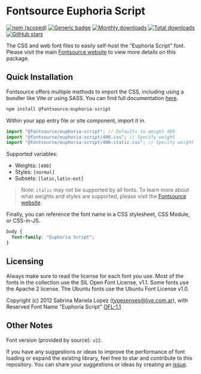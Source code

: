 # Fontsource Euphoria Script

[![npm (scoped)](https://img.shields.io/npm/v/@fontsource/euphoria-script?color=brightgreen)](https://www.npmjs.com/package/@fontsource/euphoria-script) [![Generic badge](https://img.shields.io/badge/fontsource-passing-brightgreen)](https://github.com/fontsource/fontsource) [![Monthly downloads](https://badgen.net/npm/dm/@fontsource/euphoria-script)](https://github.com/fontsource/fontsource) [![Total downloads](https://badgen.net/npm/dt/@fontsource/euphoria-script)](https://github.com/fontsource/fontsource) [![GitHub stars](https://img.shields.io/github/stars/fontsource/fontsource.svg?style=social&label=Star)](https://github.com/fontsource/fontsource/stargazers)

The CSS and web font files to easily self-host the “Euphoria Script” font. Please visit the main [Fontsource website](https://fontsource.org/fonts/euphoria-script) to view more details on this package.

## Quick Installation

Fontsource offers multiple methods to import the CSS, including using a bundler like Vite or using SASS. You can find full documentation [here](https://fontsource.org/docs/getting-started/introduction).

```javascript
npm install @fontsource/euphoria-script
```

Within your app entry file or site component, import it in.

```javascript
import "@fontsource/euphoria-script"; // Defaults to weight 400
import "@fontsource/euphoria-script/400.css"; // Specify weight
import "@fontsource/euphoria-script/400-italic.css"; // Specify weight and style
```

Supported variables:
- Weights: `[400]`
- Styles: `[normal]`
- Subsets: `[latin,latin-ext]`

> Note: `italic` may not be supported by all fonts. To learn more about what weights and styles are supported, please visit the [Fontsource website](https://fontsource.org/fonts/euphoria-script).

Finally, you can reference the font name in a CSS stylesheet, CSS Module, or CSS-in-JS.

```css
body {
  font-family: "Euphoria Script";
}
```

## Licensing
Always make sure to read the license for each font you use. Most of the fonts in the collection use the SIL Open Font License, v1.1. Some fonts use the Apache 2 license. The Ubuntu fonts use the Ubuntu Font License v1.0.

Copyright (c) 2012 Sabrina Mariela Lopez (typesenses@live.com.ar), with Reserved Font Name "Euphoria Script"
[OFL-1.1](https://openfontlicense.org)

## Other Notes
Font version (provided by source): `v22`.

If you have any suggestions or ideas to improve the performance of font loading or expand the existing library, feel free to star and contribute to this repository. You can share your suggestions or ideas by creating an [issue](https://github.com/fontsource/fontsource/issues).